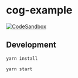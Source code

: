 # cog-example

[![CodeSandbox](https://codesandbox.io/static/img/play-codesandbox.svg)](https://codesandbox.io/p/github/hongfaqiu/cog-example/draft/loving-visvesvaraya)

## Development

```bash
yarn install

yarn start
```
